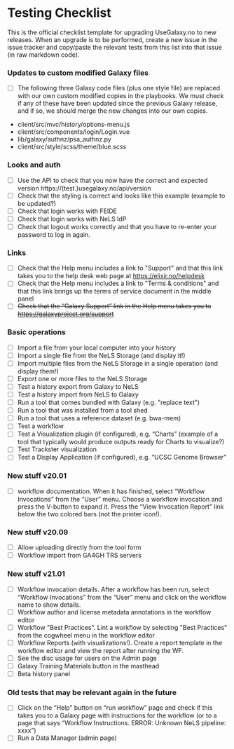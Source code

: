 # Testing Checklist

This is the official checklist template for upgrading UseGalaxy.no to new releases. 
When an upgrade is to be performed, create a new issue in the issue tracker and copy/paste the relevant tests from this list into that issue (in raw markdown code).

### Updates to custom modified Galaxy files

- [ ] The following three Galaxy code files (plus one style file) are replaced with our own custom modified copies in the playbooks. We must check if any of these have been updated since the previous Galaxy release, and if so, we should merge the new changes into our own copies.

* client/src/mvc/history/options-menu.js
* client/src/components/login/Login.vue
* lib/galaxy/authnz/psa_authnz.py
* client/src/style/scss/theme/blue.scss

### Looks and auth
- [ ] Use the API to check that you now have the correct and expected version  https://(test.)usegalaxy.no/api/version
- [ ] Check that the styling is correct and looks like this example (example to be updated?)
- [ ] Check that login works with FEIDE
- [ ] Check that login works with NeLS IdP
- [ ] Check that logout works correctly and that you have to re-enter your password to log in again.

### Links 
- [ ] Check that the Help menu includes a link to "Support" and that this link takes you to the help desk web page at https://elixir.no/helpdesk
- [ ] Check that the Help menu includes a link to "Terms & conditions" and that this link brings up the terms of service document in the middle panel
- [ ] ~~Check that the “Galaxy Support” link in the Help menu takes you to https://galaxyproject.org/support~~

### Basic operations
- [ ] Import a file from your local computer into your history
- [ ] Import a single file from the NeLS Storage (and display it!) 
- [ ] Import multiple files from the NeLS Storage in a single operation (and display them!)
- [ ] Export one or more files to the NeLS Storage
- [ ] Test a history export from Galaxy to NeLS
- [ ] Test a history import from NeLS to Galaxy
- [ ] Run a tool that comes bundled with Galaxy (e.g. "replace text")
- [ ] Run a tool that was installed from a tool shed
- [ ] Run a tool that uses a reference dataset (e.g. bwa-mem)
- [ ] Test a workflow
- [ ] Test a Visualization plugin (if configured), e.g. “Charts” (example of a tool that typically would produce outputs ready for Charts to visualize?)
- [ ] Test Trackster visualization
- [ ] Test a Display Application (if configured), e.g. “UCSC Genome Browser”

### New stuff v20.01
- [ ] workflow documentation. When it has finished, select “Workflow Invocations” from the “User” menu. Choose a workflow invocation and press the V-button to expand it. Press the “View Invocation Report” link below the two colored bars (not the printer icon!).

### New stuff v20.09
- [ ] Allow uploading directly from the tool form
- [ ] Workflow import from GA4GH TRS servers

### New stuff v21.01
- [ ] Workflow invocation details. After a workflow has been run, select “Workflow Invocations” from the “User” menu and click on the workflow name to show details.
- [ ] Workflow author and license metadata annotations in the workflow editor
- [ ] Workflow "Best Practices". Lint a workflow by selecting "Best Practices" from the cogwheel menu in the workflow editor
- [ ] Workflow Reports (with visualizations!). Create a report template in the workflow editor and view the report after running the WF.
- [ ] See the disc usage for users on the Admin page
- [ ] Galaxy Training Materials button in the masthead
- [ ] Beta history panel

### Old tests that may be relevant again in the future
- [ ] Click on the “Help” button on “run workflow” page and check if this takes you to a Galaxy page with instructions for the workflow (or to a page that says “Workflow Instructions. ERROR: Unknown NeLS pipeline: xxxx”)
- [ ] Run a Data Manager (admin page)

